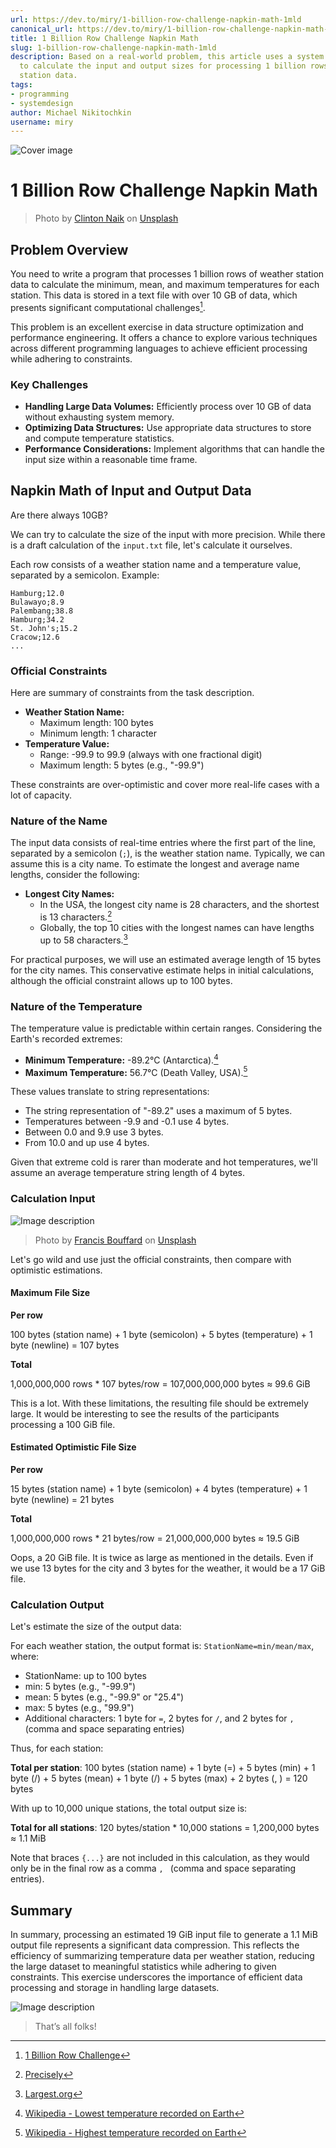 ```yaml
---
url: https://dev.to/miry/1-billion-row-challenge-napkin-math-1mld
canonical_url: https://dev.to/miry/1-billion-row-challenge-napkin-math-1mld
title: 1 Billion Row Challenge Napkin Math
slug: 1-billion-row-challenge-napkin-math-1mld
description: Based on a real-world problem, this article uses a system design approach
  to calculate the input and output sizes for processing 1 billion rows of weather
  station data.
tags:
- programming
- systemdesign
author: Michael Nikitochkin
username: miry
---
```


![Cover image](/assets/2024-07-04-1-billion-row-challenge-napkin-math-1mld-cover_image-irmci5qzdlhrwm3283cp.jpg)

# 1 Billion Row Challenge Napkin Math


> Photo by <a href="https://unsplash.com/@clintnaik?utm_content=creditCopyText&utm_medium=referral&utm_source=unsplash">Clinton Naik</a> on <a href="https://unsplash.com/photos/lightnings-during-nighttime-NcTQ602gKLI?utm_content=creditCopyText&utm_medium=referral&utm_source=unsplash">Unsplash</a>

## Problem Overview

You need to write a program that processes 1 billion rows of weather station data to calculate the minimum, mean, and maximum temperatures for each station. This data is stored in a text file with over 10 GB of data, which presents significant computational challenges[^1].

This problem is an excellent exercise in data structure optimization and performance engineering. It offers a chance to explore various techniques across different programming languages to achieve efficient processing while adhering to constraints.

### Key Challenges

- **Handling Large Data Volumes:** Efficiently process over 10 GB of data without exhausting system memory.
- **Optimizing Data Structures:** Use appropriate data structures to store and compute temperature statistics.
- **Performance Considerations:** Implement algorithms that can handle the input size within a reasonable time frame.

## Napkin Math of Input and Output Data

Are there always 10GB?

We can try to calculate the size of the input with more precision. While there is a draft calculation of the `input.txt` file, let's calculate it ourselves.

Each row consists of a weather station name and a temperature value, separated by a semicolon. Example:

```
Hamburg;12.0
Bulawayo;8.9
Palembang;38.8
Hamburg;34.2
St. John's;15.2
Cracow;12.6
...
```

### Official Constraints

Here are summary of constraints from the task description.

- **Weather Station Name:**
  - Maximum length: 100 bytes
  - Minimum length: 1 character
- **Temperature Value:**
  - Range: -99.9 to 99.9 (always with one fractional digit)
  - Maximum length: 5 bytes (e.g., "-99.9")

These constraints are over-optimistic and cover more real-life cases with a lot of capacity.

### Nature of the Name

The input data consists of real-time entries where the first part of the line, separated by a semicolon (`;`), is the weather station name. Typically, we can assume this is a city name. To estimate the longest and average name lengths, consider the following:

- **Longest City Names:**
  - In the USA, the longest city name is 28 characters, and the shortest is 13 characters.[^2]
  - Globally, the top 10 cities with the longest names can have lengths up to 58 characters.[^3]

For practical purposes, we will use an estimated average length of 15 bytes for the city names. This conservative estimate helps in initial calculations, although the official constraint allows up to 100 bytes.

### Nature of the Temperature

The temperature value is predictable within certain ranges. Considering the Earth's recorded extremes:
* **Minimum Temperature:** -89.2°C (Antarctica).[^4]
* **Maximum Temperature:** 56.7°C (Death Valley, USA).[^5]

These values translate to string representations:
* The string representation of "-89.2" uses a maximum of 5 bytes.
* Temperatures between -9.9 and -0.1 use 4 bytes.
* Between 0.0 and 9.9 use 3 bytes.
* From 10.0 and up use 4 bytes.

Given that extreme cold is rarer than moderate and hot temperatures, we'll assume an average temperature string length of 4 bytes.

### Calculation Input

![Image description](/assets/2024-07-04-1-billion-row-challenge-napkin-math-1mld-9r7eo0kcmc9a4nm9z1ah.jpg)

> Photo by <a href="https://unsplash.com/@frankbouffard?utm_content=creditCopyText&utm_medium=referral&utm_source=unsplash">Francis Bouffard</a> on <a href="https://unsplash.com/photos/balck-corded-headphones-HADKIO0EFXQ?utm_content=creditCopyText&utm_medium=referral&utm_source=unsplash">Unsplash</a>
  

Let's go wild and use just the official constraints, then compare with optimistic estimations.

#### Maximum File Size

**Per row**

100 bytes (station name) + 1 byte (semicolon) + 5 bytes (temperature) + 1 byte (newline) = 107 bytes

**Total**

1,000,000,000 rows * 107 bytes/row = 107,000,000,000 bytes ≈ 99.6 GiB

This is a lot. With these limitations, the resulting file should be extremely large. It would be interesting to see the results of the participants processing a 100 GiB file.

#### Estimated Optimistic File Size

**Per row**

15 bytes (station name) + 1 byte (semicolon) + 4 bytes (temperature) + 1 byte (newline) = 21 bytes

**Total**

1,000,000,000 rows * 21 bytes/row = 21,000,000,000 bytes ≈ 19.5 GiB

Oops, a 20 GiB file. It is twice as large as mentioned in the details. Even if we use 13 bytes for the city and 3 bytes for the weather, it would be a 17 GiB file.

### Calculation Output

Let's estimate the size of the output data:

For each weather station, the output format is: `StationName=min/mean/max`, where:
* StationName: up to 100 bytes
* min: 5 bytes (e.g., "-99.9")
* mean: 5 bytes (e.g., "-99.9" or "25.4")
* max: 5 bytes (e.g., "99.9")
* Additional characters: 1 byte for `=`, 2 bytes for `/`, and 2 bytes for `, ` (comma and space separating entries)

Thus, for each station:

**Total per station**: 100 bytes (station name) + 1 byte (=) + 5 bytes (min) + 1 byte (/) + 5 bytes (mean) + 1 byte (/) + 5 bytes (max) + 2 bytes (, ) = 120 bytes

With up to 10,000 unique stations, the total output size is:

**Total for all stations**: 120 bytes/station * 10,000 stations = 1,200,000 bytes ≈ 1.1 MiB

Note that braces `{...}` are not included in this calculation, as they would only be in the final row as a comma `, ` (comma and space separating entries).

## Summary

In summary, processing an estimated 19 GiB input file to generate a 1.1 MiB output file represents a significant data compression. This reflects the efficiency of summarizing temperature data per weather station, reducing the large dataset to meaningful statistics while adhering to given constraints. This exercise underscores the importance of efficient data processing and storage in handling large datasets.

![Image description](/assets/2024-07-04-1-billion-row-challenge-napkin-math-1mld-h4ubvzjajj8k0pgm6amz.png)

> That’s all folks!

[^1]: [1 Billion Row Challenge](https://1brc.dev/)
[^2]: [Precisely](https://customer.precisely.com/s/article/Maximum-length-of-a-City-name-according-to-the-USPS-for-use-with-CODE-1-Plus-and-Finalist?language=en_US)
[^3]: [Largest.org](https://largest.org/geography/city-names/)
[^4]: [Wikipedia - Lowest temperature recorded on Earth](https://en.wikipedia.org/wiki/Lowest_temperature_recorded_on_Earth)
[^5]: [Wikipedia - Highest temperature recorded on Earth](https://en.wikipedia.org/wiki/Highest_temperature_recorded_on_Earth)



